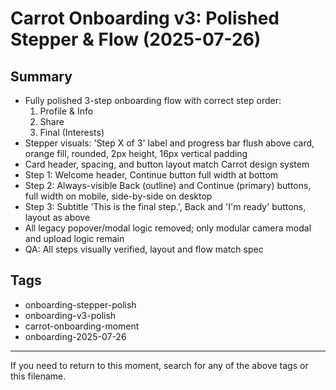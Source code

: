 # Carrot Onboarding v3: Polished Stepper & Flow (2025-07-26)

## Summary
- Fully polished 3-step onboarding flow with correct step order:
  1. Profile & Info
  2. Share
  3. Final (Interests)
- Stepper visuals: 'Step X of 3' label and progress bar flush above card, orange fill, rounded, 2px height, 16px vertical padding
- Card header, spacing, and button layout match Carrot design system
- Step 1: Welcome header, Continue button full width at bottom
- Step 2: Always-visible Back (outline) and Continue (primary) buttons, full width on mobile, side-by-side on desktop
- Step 3: Subtitle 'This is the final step.', Back and 'I'm ready' buttons, layout as above
- All legacy popover/modal logic removed; only modular camera modal and upload logic remain
- QA: All steps visually verified, layout and flow match spec

## Tags
- onboarding-stepper-polish
- onboarding-v3-polish
- carrot-onboarding-moment
- onboarding-2025-07-26

---
If you need to return to this moment, search for any of the above tags or this filename.

